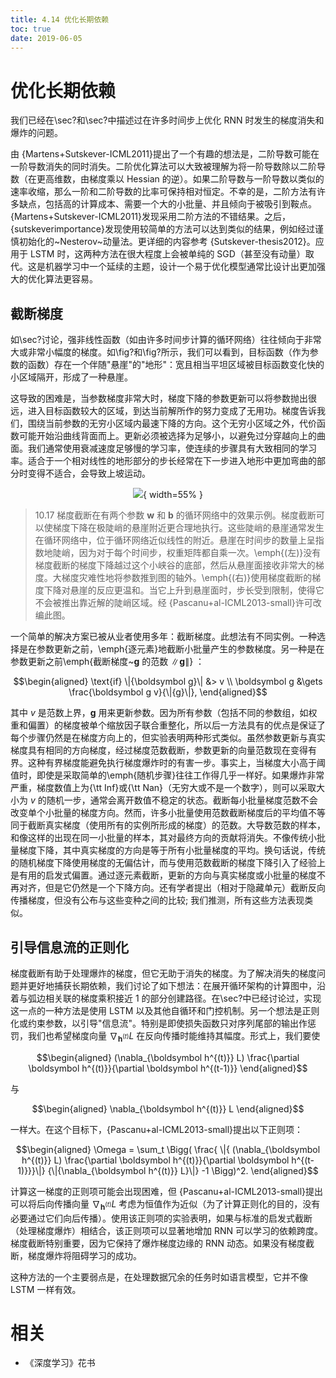 ```yaml
---
title: 4.14 优化长期依赖
toc: true
date: 2019-06-05
---
```


# 优化长期依赖

我们已经在\sec?和\sec?中描述过在许多时间步上优化 RNN 时发生的梯度消失和爆炸的问题。

由 {Martens+Sutskever-ICML2011}提出了一个有趣的想法是，二阶导数可能在一阶导数消失的同时消失。二阶优化算法可以大致被理解为将一阶导数除以二阶导数（在更高维数，由梯度乘以 Hessian 的逆）。如果二阶导数与一阶导数以类似的速率收缩，那么一阶和二阶导数的比率可保持相对恒定。不幸的是，二阶方法有许多缺点，包括高的计算成本、需要一个大的小批量、并且倾向于被吸引到鞍点。{Martens+Sutskever-ICML2011}发现采用二阶方法的不错结果。之后，{sutskeverimportance}发现使用较简单的方法可以达到类似的结果，例如经过谨慎初始化的~Nesterov~动量法。更详细的内容参考 {Sutskever-thesis2012}。应用于 LSTM 时，这两种方法在很大程度上会被单纯的 SGD（甚至没有动量）取代。这是机器学习中一个延续的主题，设计一个易于优化模型通常比设计出更加强大的优化算法更容易。



## 截断梯度

如\sec?讨论，强非线性函数（如由许多时间步计算的循环网络）往往倾向于非常大或非常小幅度的梯度。如\fig?和\fig?所示，我们可以看到，目标函数（作为参数的函数）存在一个伴随"悬崖"的"地形"：宽且相当平坦区域被目标函数变化快的小区域隔开，形成了一种悬崖。

这导致的困难是，当参数梯度非常大时，梯度下降的参数更新可以将参数抛出很远，进入目标函数较大的区域，到达当前解所作的努力变成了无用功。梯度告诉我们，围绕当前参数的无穷小区域内最速下降的方向。这个无穷小区域之外，代价函数可能开始沿曲线背面而上。更新必须被选择为足够小，以避免过分穿越向上的曲面。我们通常使用衰减速度足够慢的学习率，使连续的步骤具有大致相同的学习率。适合于一个相对线性的地形部分的步长经常在下一步进入地形中更加弯曲的部分时变得不适合，会导致上坡运动。

<center>

![](http://images.iterate.site/blog/image/20190718/D7s3Mq3EVa1l.png?imageslim){ width=55% }

</center>

> 10.17 梯度截断在有两个参数 $\boldsymbol w$ 和 $\boldsymbol b$ 的循环网络中的效果示例。梯度截断可以使梯度下降在极陡峭的悬崖附近更合理地执行。这些陡峭的悬崖通常发生在循环网络中，位于循环网络近似线性的附近。悬崖在时间步的数量上呈指数地陡峭，因为对于每个时间步，权重矩阵都自乘一次。\emph{(左)}没有梯度截断的梯度下降越过这个小峡谷的底部，然后从悬崖面接收非常大的梯度。大梯度灾难性地将参数推到图的轴外。\emph{(右)}使用梯度截断的梯度下降对悬崖的反应更温和。当它上升到悬崖面时，步长受到限制，使得它不会被推出靠近解的陡峭区域。经 {Pascanu+al-ICML2013-small}许可改编此图。



一个简单的解决方案已被从业者使用多年：截断梯度。此想法有不同实例。一种选择是在参数更新之前，\emph{逐元素}地截断小批量产生的参数梯度。另一种是在参数更新之前\emph{截断梯度~$\boldsymbol g$ 的范数 $\|{ \boldsymbol g }\|$} ：




$$\begin{aligned}
\text{if}  \|{\boldsymbol g}\| &> v \\
\boldsymbol g &\gets \frac{\boldsymbol g v}{\|{g}\|},
\end{aligned}$$


其中 $v$ 是范数上界，$\boldsymbol g$ 用来更新参数。因为所有参数（包括不同的参数组，如权重和偏置）的梯度被单个缩放因子联合重整化，所以后一方法具有的优点是保证了每个步骤仍然是在梯度方向上的，但实验表明两种形式类似。虽然参数更新与真实梯度具有相同的方向梯度，经过梯度范数截断，参数更新的向量范数现在变得有界。这种有界梯度能避免执行梯度爆炸时的有害一步。事实上，当梯度大小高于阈值时，即使是采取简单的\emph{随机步骤}往往工作得几乎一样好。如果爆炸非常严重，梯度数值上为{\tt Inf}或{\tt Nan}（无穷大或不是一个数字），则可以采取大小为 $v$ 的随机一步，通常会离开数值不稳定的状态。截断每小批量梯度范数不会改变单个小批量的梯度方向。然而，许多小批量使用范数截断梯度后的平均值不等同于截断真实梯度（使用所有的实例所形成的梯度）的范数。大导数范数的样本，和像这样的出现在同一小批量的样本，其对最终方向的贡献将消失。不像传统小批量梯度下降，其中真实梯度的方向是等于所有小批量梯度的平均。换句话说，传统的随机梯度下降使用梯度的无偏估计，而与使用范数截断的梯度下降引入了经验上是有用的启发式偏置。通过逐元素截断，更新的方向与真实梯度或小批量的梯度不再对齐，但是它仍然是一个下降方向。还有学者提出（相对于隐藏单元）截断反向传播梯度，但没有公布与这些变种之间的比较; 我们推测，所有这些方法表现类似。



## 引导信息流的正则化

梯度截断有助于处理爆炸的梯度，但它无助于消失的梯度。为了解决消失的梯度问题并更好地捕获长期依赖，我们讨论了如下想法：在展开循环架构的计算图中，沿着与弧边相关联的梯度乘积接近 1 的部分创建路径。在\sec?中已经讨论过，实现这一点的一种方法是使用 LSTM 以及其他自循环和门控机制。另一个想法是正则化或约束参数，以引导"信息流"。特别是即使损失函数只对序列尾部的输出作惩罚，我们也希望梯度向量 $\nabla_{\boldsymbol h^{(t)}} L$ 在反向传播时能维持其幅度。形式上，我们要使



$$\begin{aligned}
(\nabla_{\boldsymbol h^{(t)}} L) \frac{\partial \boldsymbol h^{(t)}}{\partial \boldsymbol h^{(t-1)}}
\end{aligned}$$


与


$$\begin{aligned}
\nabla_{\boldsymbol h^{(t)}} L
\end{aligned}$$


一样大。在这个目标下，{Pascanu+al-ICML2013-small}提出以下正则项：


$$\begin{aligned}
\Omega = \sum_t \Bigg(  \frac{
\|{ (\nabla_{\boldsymbol h^{(t)}} L) \frac{\partial \boldsymbol h^{(t)}}{\partial \boldsymbol h^{(t-1)}}}\|}
{\|{\nabla_{\boldsymbol h^{(t)}} L}\|} -1 \Bigg)^2.
\end{aligned}$$


计算这一梯度的正则项可能会出现困难，但 {Pascanu+al-ICML2013-small}提出可以将后向传播向量 $\nabla_{\boldsymbol h^{(t)}} L$ 考虑为恒值作为近似（为了计算正则化的目的，没有必要通过它们向后传播）。使用该正则项的实验表明，如果与标准的启发式截断（处理梯度爆炸）相结合，该正则项可以显著地增加 RNN 可以学习的依赖跨度。梯度截断特别重要，因为它保持了爆炸梯度边缘的 RNN 动态。如果没有梯度截断，梯度爆炸将阻碍学习的成功。

这种方法的一个主要弱点是，在处理数据冗余的任务时如语言模型，它并不像 LSTM 一样有效。



# 相关

- 《深度学习》花书
